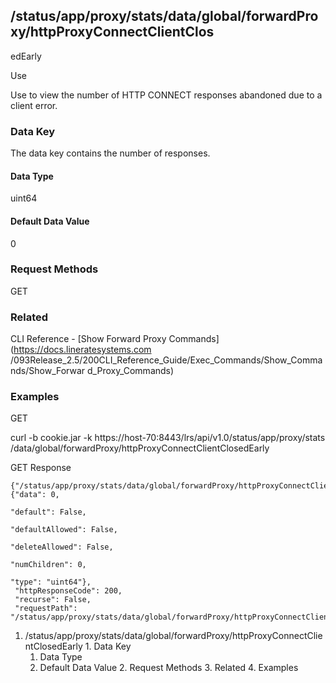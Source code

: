 ## /status/app/proxy/stats/data/global/forwardProxy/httpProxyConnectClientClos
edEarly

Use

Use to view the number of HTTP CONNECT responses abandoned due to a client
error.

### Data Key

The data key contains the number of responses.

#### Data Type

uint64

#### Default Data Value

0

### Request Methods

GET

### Related

CLI Reference - [Show Forward Proxy Commands](https://docs.lineratesystems.com
/093Release_2.5/200CLI_Reference_Guide/Exec_Commands/Show_Commands/Show_Forwar
d_Proxy_Commands)

### Examples

GET

curl -b cookie.jar -k https://host-70:8443/lrs/api/v1.0/status/app/proxy/stats
/data/global/forwardProxy/httpProxyConnectClientClosedEarly

GET Response

    
    {"/status/app/proxy/stats/data/global/forwardProxy/httpProxyConnectClientClosedEarly": {"data": 0,
                                                                                             "default": False,
                                                                                             "defaultAllowed": False,
                                                                                             "deleteAllowed": False,
                                                                                             "numChildren": 0,
                                                                                             "type": "uint64"},
     "httpResponseCode": 200,
     "recurse": False,
     "requestPath": "/status/app/proxy/stats/data/global/forwardProxy/httpProxyConnectClientClosedEarly"}
    

  1. /status/app/proxy/stats/data/global/forwardProxy/httpProxyConnectClientClosedEarly
    1. Data Key
      1. Data Type
      2. Default Data Value
    2. Request Methods
    3. Related
    4. Examples

